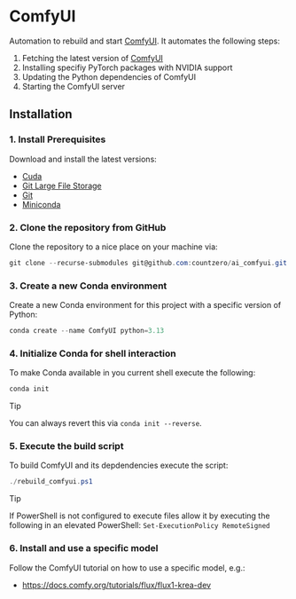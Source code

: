 # ComfyUI

Automation to rebuild and start [ComfyUI](https://github.com/comfyanonymous/ComfyUI). It automates the following steps:

1. Fetching the latest version of [ComfyUI](https://github.com/comfyanonymous/ComfyUI)
2. Installing specifiy PyTorch packages with NVIDIA support
3. Updating the Python dependencies of ComfyUI
4. Starting the ComfyUI server

## Installation

### 1. Install Prerequisites

Download and install the latest versions:

* [Cuda](https://developer.nvidia.com/cuda-downloads)
* [Git Large File Storage](https://git-lfs.com)
* [Git](https://git-scm.com/download)
* [Miniconda](https://conda.io/projects/conda/en/stable/user-guide/install)

### 2. Clone the repository from GitHub

Clone the repository to a nice place on your machine via:

```PowerShell
git clone --recurse-submodules git@github.com:countzero/ai_comfyui.git
```

### 3. Create a new Conda environment

Create a new Conda environment for this project with a specific version of Python:

```PowerShell
conda create --name ComfyUI python=3.13
```

### 4. Initialize Conda for shell interaction

To make Conda available in you current shell execute the following:

```PowerShell
conda init
```

> [!TIP]
> You can always revert this via `conda init --reverse`.

### 5. Execute the build script

To build ComfyUI and its depdendencies execute the script:

```PowerShell
./rebuild_comfyui.ps1
```

> [!TIP]
> If PowerShell is not configured to execute files allow it by executing the following in an elevated PowerShell: `Set-ExecutionPolicy RemoteSigned`

### 6. Install and use a specific model

Follow the ComfyUI tutorial on how to use a specific model, e.g.:

* https://docs.comfy.org/tutorials/flux/flux1-krea-dev

